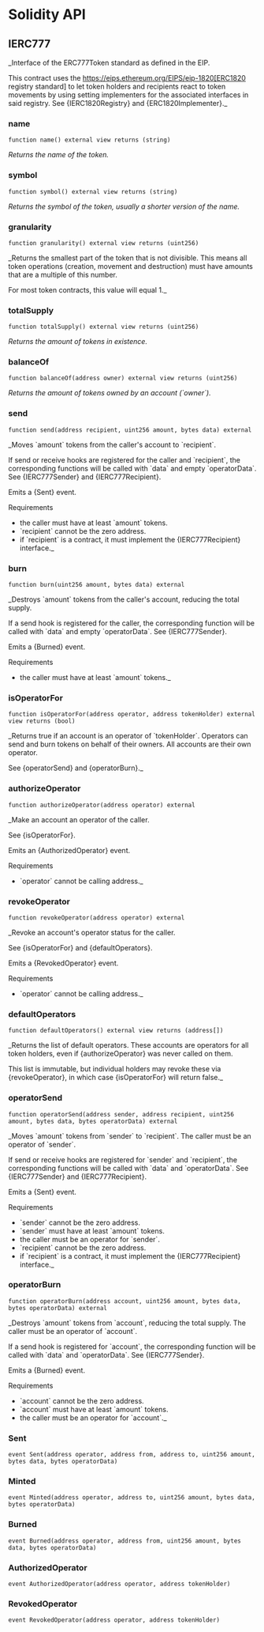 # Solidity API

## IERC777

_Interface of the ERC777Token standard as defined in the EIP.

This contract uses the
https://eips.ethereum.org/EIPS/eip-1820[ERC1820 registry standard] to let
token holders and recipients react to token movements by using setting implementers
for the associated interfaces in said registry. See {IERC1820Registry} and
{ERC1820Implementer}._

### name

```solidity
function name() external view returns (string)
```

_Returns the name of the token._

### symbol

```solidity
function symbol() external view returns (string)
```

_Returns the symbol of the token, usually a shorter version of the
name._

### granularity

```solidity
function granularity() external view returns (uint256)
```

_Returns the smallest part of the token that is not divisible. This
means all token operations (creation, movement and destruction) must have
amounts that are a multiple of this number.

For most token contracts, this value will equal 1._

### totalSupply

```solidity
function totalSupply() external view returns (uint256)
```

_Returns the amount of tokens in existence._

### balanceOf

```solidity
function balanceOf(address owner) external view returns (uint256)
```

_Returns the amount of tokens owned by an account (&#x60;owner&#x60;)._

### send

```solidity
function send(address recipient, uint256 amount, bytes data) external
```

_Moves &#x60;amount&#x60; tokens from the caller&#x27;s account to &#x60;recipient&#x60;.

If send or receive hooks are registered for the caller and &#x60;recipient&#x60;,
the corresponding functions will be called with &#x60;data&#x60; and empty
&#x60;operatorData&#x60;. See {IERC777Sender} and {IERC777Recipient}.

Emits a {Sent} event.

Requirements

- the caller must have at least &#x60;amount&#x60; tokens.
- &#x60;recipient&#x60; cannot be the zero address.
- if &#x60;recipient&#x60; is a contract, it must implement the {IERC777Recipient}
interface._

### burn

```solidity
function burn(uint256 amount, bytes data) external
```

_Destroys &#x60;amount&#x60; tokens from the caller&#x27;s account, reducing the
total supply.

If a send hook is registered for the caller, the corresponding function
will be called with &#x60;data&#x60; and empty &#x60;operatorData&#x60;. See {IERC777Sender}.

Emits a {Burned} event.

Requirements

- the caller must have at least &#x60;amount&#x60; tokens._

### isOperatorFor

```solidity
function isOperatorFor(address operator, address tokenHolder) external view returns (bool)
```

_Returns true if an account is an operator of &#x60;tokenHolder&#x60;.
Operators can send and burn tokens on behalf of their owners. All
accounts are their own operator.

See {operatorSend} and {operatorBurn}._

### authorizeOperator

```solidity
function authorizeOperator(address operator) external
```

_Make an account an operator of the caller.

See {isOperatorFor}.

Emits an {AuthorizedOperator} event.

Requirements

- &#x60;operator&#x60; cannot be calling address._

### revokeOperator

```solidity
function revokeOperator(address operator) external
```

_Revoke an account&#x27;s operator status for the caller.

See {isOperatorFor} and {defaultOperators}.

Emits a {RevokedOperator} event.

Requirements

- &#x60;operator&#x60; cannot be calling address._

### defaultOperators

```solidity
function defaultOperators() external view returns (address[])
```

_Returns the list of default operators. These accounts are operators
for all token holders, even if {authorizeOperator} was never called on
them.

This list is immutable, but individual holders may revoke these via
{revokeOperator}, in which case {isOperatorFor} will return false._

### operatorSend

```solidity
function operatorSend(address sender, address recipient, uint256 amount, bytes data, bytes operatorData) external
```

_Moves &#x60;amount&#x60; tokens from &#x60;sender&#x60; to &#x60;recipient&#x60;. The caller must
be an operator of &#x60;sender&#x60;.

If send or receive hooks are registered for &#x60;sender&#x60; and &#x60;recipient&#x60;,
the corresponding functions will be called with &#x60;data&#x60; and
&#x60;operatorData&#x60;. See {IERC777Sender} and {IERC777Recipient}.

Emits a {Sent} event.

Requirements

- &#x60;sender&#x60; cannot be the zero address.
- &#x60;sender&#x60; must have at least &#x60;amount&#x60; tokens.
- the caller must be an operator for &#x60;sender&#x60;.
- &#x60;recipient&#x60; cannot be the zero address.
- if &#x60;recipient&#x60; is a contract, it must implement the {IERC777Recipient}
interface._

### operatorBurn

```solidity
function operatorBurn(address account, uint256 amount, bytes data, bytes operatorData) external
```

_Destroys &#x60;amount&#x60; tokens from &#x60;account&#x60;, reducing the total supply.
The caller must be an operator of &#x60;account&#x60;.

If a send hook is registered for &#x60;account&#x60;, the corresponding function
will be called with &#x60;data&#x60; and &#x60;operatorData&#x60;. See {IERC777Sender}.

Emits a {Burned} event.

Requirements

- &#x60;account&#x60; cannot be the zero address.
- &#x60;account&#x60; must have at least &#x60;amount&#x60; tokens.
- the caller must be an operator for &#x60;account&#x60;._

### Sent

```solidity
event Sent(address operator, address from, address to, uint256 amount, bytes data, bytes operatorData)
```

### Minted

```solidity
event Minted(address operator, address to, uint256 amount, bytes data, bytes operatorData)
```

### Burned

```solidity
event Burned(address operator, address from, uint256 amount, bytes data, bytes operatorData)
```

### AuthorizedOperator

```solidity
event AuthorizedOperator(address operator, address tokenHolder)
```

### RevokedOperator

```solidity
event RevokedOperator(address operator, address tokenHolder)
```


